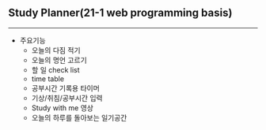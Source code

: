 ## Study Planner(21-1 web programming basis)
----------------
* 주요기능
  * 오늘의 다짐 적기 
  + 오늘의 명언 고르기
  * 할 일 check list
  + time table
  * 공부시간 기록용 타이머 
  + 기상/취침/공부시간 입력
  * Study with me 영상 
  + 오늘의 하루를 돌아보는 일기공간
